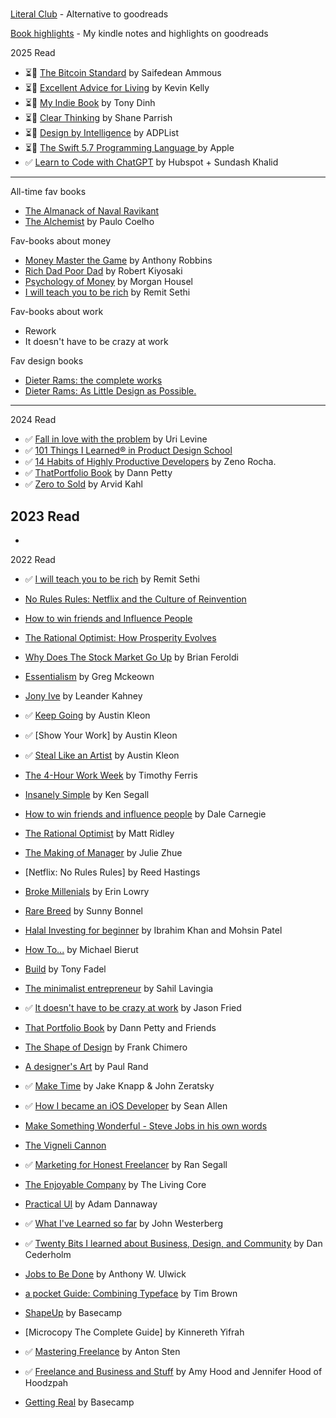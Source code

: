 #
[Literal Club](https://literal.club/iosipratama) - Alternative to goodreads

[Book highlights](https://www.goodreads.com/notes/152145572-iosi-pratama) - My kindle notes and highlights on goodreads

2025 Read
- ⏳📖 [The Bitcoin Standard](https://saifedean.com/tbs) by Saifedean Ammous
- ⏳📖 [Excellent Advice for Living](https://kk.org/books/excellent-advice-for-living) by Kevin Kelly
- ⏳📖 [My Indie Book](https://www.myindiebook.com/) by Tony Dinh
- ⏳📖 [Clear Thinking](https://fs.blog/clear/) by Shane Parrish
- ⏳📖 [Design by Intelligence](https://adplist.org/design-by-intelligence) by ADPList
- ⏳📖 [The Swift 5.7 Programming Language ](https://books.apple.com/id/book/the-swift-programming-language-swift-5-7/id881256329) by Apple
- ✅ [Learn to Code with ChatGPT]() by Hubspot + Sundash Khalid 


--- 

All-time fav books
- [The Almanack of Naval Ravikant](https://www.navalmanack.com/)
- [The Alchemist]() by Paulo Coelho

Fav-books about money 
- [Money Master the Game]() by Anthony Robbins
- [Rich Dad Poor Dad]() by Robert Kiyosaki
- [Psychology of Money](https://www.amazon.com/Psychology-Money-Timeless-lessons-happiness/dp/0857197681) by Morgan Housel
- [I will teach you to be rich](https://www.iwillteachyoutoberich.com/i-will-teach-you-to-be-rich-second-edition/) by Remit Sethi

Fav-books about work  
- Rework
- It doesn't have to be crazy at work

Fav design books
- [Dieter Rams: the complete works]()
- [Dieter Rams: As Little Design as Possible.]()


---

2024 Read
- ✅ [Fall in love with the problem]() by Uri Levine 
- ✅ [101 Things I Learned® in Product Design School]()
- ✅ [14 Habits of Highly Productive Developers]() by Zeno Rocha. 
- ✅ [ThatPortfolio Book]() by Dann Petty
- ✅ [Zero to Sold](https://zerotosold.com/) by Arvid Kahl


2023 Read
- 
- 


2022 Read
- ✅ [I will teach you to be rich](https://www.iwillteachyoutoberich.com/i-will-teach-you-to-be-rich-second-edition/) by Remit Sethi
- [No Rules Rules: Netflix and the Culture of Reinvention]()
- [How to win friends and Influence People]()
- [The Rational Optimist: How Prosperity Evolves]() 

- [Why Does The Stock Market Go Up]() by Brian Feroldi
- [Essentialism]() by Greg Mckeown
- [Jony Ive]() by Leander Kahney
- ✅ [Keep Going]() by Austin Kleon
- ✅ [Show Your Work] by Austin Kleon
- ✅ [Steal Like an Artist]() by Austin Kleon
- [The 4-Hour Work Week]() by Timothy Ferris
- [Insanely Simple]() by Ken Segall
- [How to win friends and influence people]() by Dale Carnegie
- [The Rational Optimist]() by Matt Ridley
- [The Making of Manager]() by Julie Zhue
- [Netflix: No Rules Rules] by Reed Hastings
- [Broke Millenials]() by Erin Lowry
- [Rare Breed]() by Sunny Bonnel
- [Halal Investing for beginner]() by Ibrahim Khan and Mohsin Patel
- [How To...]() by Michael Bierut
- [Build]() by Tony Fadel
- [The minimalist entrepreneur]() by Sahil Lavingia
- ✅ [It doesn't have to be crazy at work]() by Jason Fried 
- [That Portfolio Book]() by Dann Petty and Friends
- [The Shape of Design]() by Frank Chimero
- [A designer's Art]() by Paul Rand
- ✅ [Make Time]() by Jake Knapp & John Zeratsky
- ✅ [How I became an iOS Developer]() by Sean Allen 
- [Make Something Wonderful - Steve Jobs in his own words]() 
- [The Vigneli Cannon]()
- ✅ [Marketing for Honest Freelancer]() by Ran Segall
- [The Enjoyable Company]() by The Living Core
- [Practical UI]() by Adam Dannaway
- ✅ [What I've Learned so far]() by John Westerberg
- ✅ [Twenty Bits I learned about Business, Design, and Community]() by Dan Cederholm
- [Jobs to Be Done]() by Anthony W. Ulwick
- [a pocket Guide: Combining Typeface]() by Tim Brown
- [ShapeUp]() by Basecamp
- [Microcopy The Complete Guide] by Kinnereth Yifrah
- ✅ [Mastering Freelance]() by Anton Sten
- ✅ [Freelance and Business and Stuff]() by Amy Hood and Jennifer Hood of Hoodzpah
- [Getting Real]() by Basecamp


